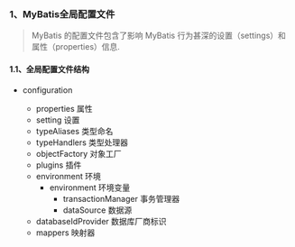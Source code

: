 ### 1、MyBatis全局配置文件

>  MyBatis 的配置文件包含了影响 MyBatis 行为甚深的设置（settings）和属性（properties）信息.

#### 1.1、全局配置文件结构

- configuration

  - properties 属性
  - setting 设置
  - typeAliases 类型命名
  - typeHandlers 类型处理器
  - objectFactory 对象工厂
  - plugins 插件
  - environment 环境
    - environment 环境变量
      - transactionManager 事务管理器
      - dataSource 数据源
  - databaseIdProvider 数据库厂商标识
  - mappers 映射器

  ​